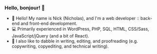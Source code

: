 ### Hello, bonjour! :wave:

- :deciduous_tree: Hello! My name is Nick (Nicholas), and I'm a web developer :: back-end and front-end development.
- :computer: Primarily experienced in WordPress, PHP, SQL, HTML, CSS/Sass, JavaScript/jQuery (and a bit of React).
- :newspaper: I also like to dabble in writing, editing, and proofreading (e.g. copywriting, copyediting, and technical writing).

<!--
**nlamo/nlamo** is a ✨ _special_ ✨ repository because its `README.md` (this file) appears on your GitHub profile.
-->
